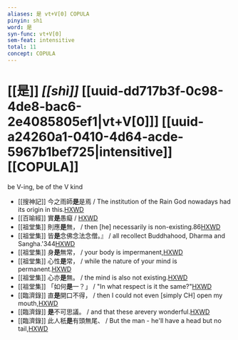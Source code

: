 ```yaml
---
aliases: 是 vt+V[0] COPULA
pinyin: shì
word: 是
syn-func: vt+V[0]
sem-feat: intensitive
total: 11
concept: COPULA 
---
```

# [[是]] *[[shì]]*  [[uuid-dd717b3f-0c98-4de8-bac6-2e4085805ef1|vt+V[0]]] [[uuid-a24260a1-0410-4d64-acde-5967b1bef725|intensitive]] [[COPULA]]
be V-ing, be of the V kind
 - [[搜神記]] 今之雨師**是**是焉 / The institution of the Rain God nowadays had its origin in this.[HXWD](https://hxwd.org/textview.html?location=KR3l0099_tls_001-2a.15)
 - [[百喻經]] 實**是**愚癡 / [HXWD](https://hxwd.org/textview.html?location=KR6b0066_T_003-0552a.41)
 - [[祖堂集]] 則應**是**無， / then [he] necessarily is non-existing.86[HXWD](https://hxwd.org/textview.html?location=KR6q0002_Yan_003-1105a.4)
 - [[祖堂集]] 皆**是**念佛念法念僧。』 / all recollect Buddhahood, Dharma and Sangha.'344[HXWD](https://hxwd.org/textview.html?location=KR6q0002_Yan_003-1123a.35)
 - [[祖堂集]] 身**是**無常， / your body is impermanent,[HXWD](https://hxwd.org/textview.html?location=KR6q0002_Yan_003-1127a.41)
 - [[祖堂集]] 心性**是**常， / while the nature of your mind is permanent.[HXWD](https://hxwd.org/textview.html?location=KR6q0002_Yan_003-1127a.42)
 - [[祖堂集]] 心亦**是**無。 / the mind is also not existing.[HXWD](https://hxwd.org/textview.html?location=KR6q0002_Yan_003-1135a.55)
 - [[祖堂集]] 「如何**是**一？」 / "In what respect is it the same?"[HXWD](https://hxwd.org/textview.html?location=KR6q0002_Yan_016-4111a.53)
 - [[臨濟錄]] 直**是**開口不得， / then I could not even [simply CH] open my mouth,[HXWD](https://hxwd.org/textview.html?location=KR6q0053_T_001-0496b.39)
 - [[臨濟錄]] **是**不可思議。 / and that these arevery wonderful.[HXWD](https://hxwd.org/textview.html?location=KR6q0053_T_001-0500a.7)
 - [[臨濟錄]] 此人秖**是**有頭無尾、 / But the man - he'll have a head but no tail,[HXWD](https://hxwd.org/textview.html?location=KR6q0053_T_001-0505b.71)